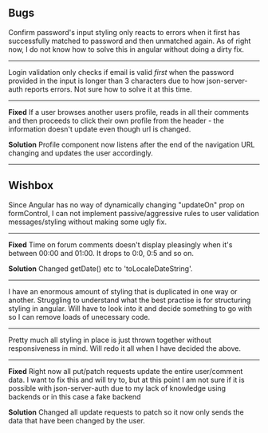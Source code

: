 ## Bugs

Confirm password's input styling only reacts to errors when it first has successfully matched to password and then unmatched again.
As of right now, I do not know how to solve this in angular without doing a dirty fix.

---

Login validation only checks if email is valid *first* when the password provided in the input is longer than 3 characters due to how json-server-auth reports errors. Not sure how to solve it at this time.

---

**Fixed** If a user browses another users profile, reads in all their comments and then proceeds to click their own profile from the header - the information doesn't update even though url is changed.

**Solution**
Profile component now listens after the end of the navigation URL changing and updates the user accordingly.

---

## Wishbox

Since Angular has no way of dynamically changing "updateOn" prop on formControl, I can not implement passive/aggressive rules to user validation messages/styling without making some ugly fix.

---

**Fixed** Time on forum comments doesn't display pleasingly when it's between 00:00 and 01:00. It drops to 0:0, 0:5 and so on.

**Solution**
Changed getDate() etc to 'toLocaleDateString'.

---

I have an enormous amount of styling that is duplicated in one way or another. Struggling to understand what the best practise is for structuring styling in angular. Will have to look into it and decide something to go with so I can remove loads of unecessary code.

---

Pretty much all styling in place is just thrown together without responsiveness in mind. Will redo it all when I have decided the above.

---

**Fixed** Right now all put/patch requests update the entire user/comment data. I want to fix this and will try to, but at this point I am not sure if it is possible with json-server-auth due to my lack of knowledge using backends or in this case a fake backend

**Solution** Changed all update requests to patch so it now only sends the data that have been changed by the user.